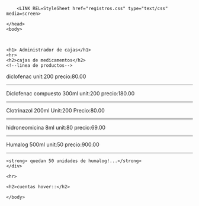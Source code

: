 <!DOCTYPE html>
<html>
	<head>
		<title>Administrador de cajas</title>
		
		<LINK REL=StyleSheet href="registros.css" type="text/css" media=screen>
					
	</head>
	<body>
	
	
	
	<h1> Administrador de cajas</h1>
	<hr>
	<h2>cajas de medicamentos</h2>
	<!--linea de productos-->
<div class="limit">
<span class="green">
diclofenac
</span>
<span class="green">
unit:200
</span>

<span class="green">
precio:80.00
</span>

</div>


<hr>


<div class="limit">
<span class="green">
Diclofenac compuesto 300ml
</span>
<span class="green">
unit:200
</span>

<span class="green">
precio:180.00
</span>

</div>

<hr>

<div class="limit">
<span class="green">
Clotrinazol 200ml
</span>
<span class="green">
Unit:200
</span>

<span class="green">
Precio:80.00
</span>

</div>

<hr>

<div class="limit">
<span class="green">
hidroneomicina 8ml
</span>
<span class="green">
unit:80
</span>

<span class="green">
precio:69.00
</span>

</div>

<hr>


<div class="limit">
<span class="green">
Humalog 500ml
</span>
<span class="green">
unit:50
</span>

<span class="green">
precio:900.00
</span>

</div>

<hr>



	<strong> quedan 50 unidades de humalog!...</strong>
	</div>
	
	<hr>
	
	<h2>cuentas hover::</h2>
	


			

<!-- cada vez que quieras modificar tu html tendras que subir tanto el archibo, como copiarlo en el readme!-->
	
	
	</body>
</html>